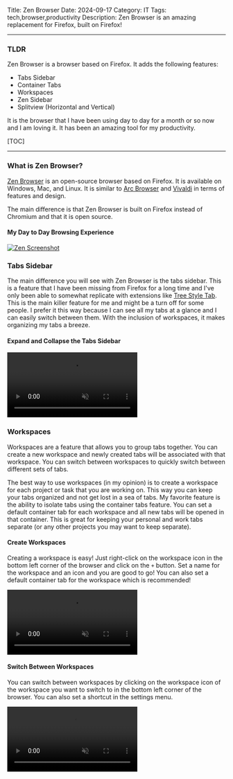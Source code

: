 Title: Zen Browser
Date: 2024-09-17
Category: IT
Tags: tech,browser,productivity
Description: Zen Browser is an amazing replacement for Firefox, built on Firefox!

---

### TLDR
Zen Browser is a browser based on Firefox. It adds the following features:

- Tabs Sidebar
- Container Tabs
- Workspaces
- Zen Sidebar
- Splitview (Horizontal and Vertical)

It is the browser that I have been using day to day for a month or so now and I am loving it. It has been an amazing tool for my productivity.

[TOC]

---

### What is Zen Browser?

[Zen Browser](https://zen-browser.app/) is an open-source browser based on Firefox. It is available on Windows, Mac, and Linux. It is similar to [Arc Browser](https://arc.net/) and [Vivaldi](https://vivaldi.com/) in terms of features and design.

The main difference is that Zen Browser is built on Firefox instead of Chromium and that it is open source.

#### My Day to Day Browsing Experience

<a href="{static}/images/zen-browser/what-is-zen.png">![Zen Screenshot]({static}/images/zen-browser/what-is-zen.png)</a>

### Tabs Sidebar

The main difference you will see with Zen Browser is the tabs sidebar. This is a feature that I have been missing from Firefox for a long time and I've only been able to somewhat replicate with extensions like [Tree Style Tab](https://addons.mozilla.org/en-US/firefox/addon/tree-style-tab/). This is the main killer feature for me and might be a turn off for some people. I prefer it this way because I can see all my tabs at a glance and I can easily switch between them. With the inclusion of workspaces, it makes organizing my tabs a breeze.

#### Expand and Collapse the Tabs Sidebar

<a href="{static}/images/zen-browser/tabs-sidebar.mp4"><video loop autoplay muted controls><source src="{static}/images/zen-browser/tabs-sidebar.mp4" type="video/mp4"></video></a>

### Workspaces

Workspaces are a feature that allows you to group tabs together. You can create a new workspace and newly created tabs will be associated with that workspace. You can switch between workspaces to quickly switch between different sets of tabs.

The best way to use workspaces (in my opinion) is to create a workspace for each project or task that you are working on. This way you can keep your tabs organized and not get lost in a sea of tabs. My favorite feature is the ability to isolate tabs using the container tabs feature. You can set a default container tab for each workspace and all new tabs will be opened in that container. This is great for keeping your personal and work tabs separate (or any other projects you may want to keep separate).

#### Create Workspaces

Creating a workspace is easy! Just right-click on the workspace icon in the bottom left corner of the browser and click on the `+` button. Set a name for the workspace and an icon and you are good to go! You can also set a default container tab for the workspace which is recommended!

<a href="{static}/images/zen-browser/create-zen-workspaces.mp4"><video loop autoplay muted controls><source src="{static}/images/zen-browser/create-zen-workspaces.mp4" type="video/mp4"></video></a>

#### Switch Between Workspaces

You can switch between workspaces by clicking on the workspace icon of the workspace you want to switch to in the bottom left corner of the browser. You can also set a shortcut in the settings menu.

<a href="{static}/images/zen-browser/zen-workspaces.mp4"><video loop autoplay muted controls><source src="{static}/images/zen-browser/zen-workspaces.mp4" type="video/mp4"></video></a>
